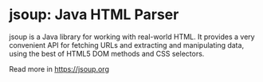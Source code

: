 # jsoup: Java HTML Parser

jsoup is a Java library for working with real-world HTML. It provides a very convenient API for fetching URLs and extracting and manipulating data, using the best of HTML5 DOM methods and CSS selectors.

Read more in https://jsoup.org